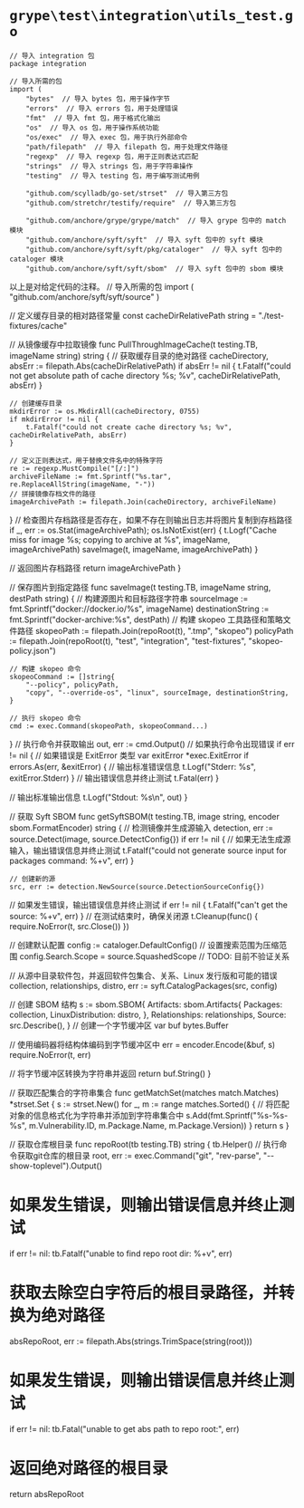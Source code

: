 # `grype\test\integration\utils_test.go`

```
// 导入 integration 包
package integration

// 导入所需的包
import (
	"bytes"  // 导入 bytes 包，用于操作字节
	"errors"  // 导入 errors 包，用于处理错误
	"fmt"  // 导入 fmt 包，用于格式化输出
	"os"  // 导入 os 包，用于操作系统功能
	"os/exec"  // 导入 exec 包，用于执行外部命令
	"path/filepath"  // 导入 filepath 包，用于处理文件路径
	"regexp"  // 导入 regexp 包，用于正则表达式匹配
	"strings"  // 导入 strings 包，用于字符串操作
	"testing"  // 导入 testing 包，用于编写测试用例

	"github.com/scylladb/go-set/strset"  // 导入第三方包
	"github.com/stretchr/testify/require"  // 导入第三方包

	"github.com/anchore/grype/grype/match"  // 导入 grype 包中的 match 模块
	"github.com/anchore/syft/syft"  // 导入 syft 包中的 syft 模块
	"github.com/anchore/syft/syft/pkg/cataloger"  // 导入 syft 包中的 cataloger 模块
	"github.com/anchore/syft/syft/sbom"  // 导入 syft 包中的 sbom 模块
```
以上是对给定代码的注释。
// 导入所需的包
import (
	"github.com/anchore/syft/syft/source"
)

// 定义缓存目录的相对路径常量
const cacheDirRelativePath string = "./test-fixtures/cache"

// 从镜像缓存中拉取镜像
func PullThroughImageCache(t testing.TB, imageName string) string {
	// 获取缓存目录的绝对路径
	cacheDirectory, absErr := filepath.Abs(cacheDirRelativePath)
	if absErr != nil {
		t.Fatalf("could not get absolute path of cache directory %s; %v", cacheDirRelativePath, absErr)
	}

	// 创建缓存目录
	mkdirError := os.MkdirAll(cacheDirectory, 0755)
	if mkdirError != nil {
		t.Fatalf("could not create cache directory %s; %v", cacheDirRelativePath, absErr)
	}

	// 定义正则表达式，用于替换文件名中的特殊字符
	re := regexp.MustCompile("[/:]")
	archiveFileName := fmt.Sprintf("%s.tar", re.ReplaceAllString(imageName, "-"))
	// 拼接镜像存档文件的路径
	imageArchivePath := filepath.Join(cacheDirectory, archiveFileName)
}
// 检查图片存档路径是否存在，如果不存在则输出日志并将图片复制到存档路径
if _, err := os.Stat(imageArchivePath); os.IsNotExist(err) {
    t.Logf("Cache miss for image %s; copying to archive at %s", imageName, imageArchivePath)
    saveImage(t, imageName, imageArchivePath)
}

// 返回图片存档路径
return imageArchivePath
}

// 保存图片到指定路径
func saveImage(t testing.TB, imageName string, destPath string) {
    // 构建源图片和目标路径字符串
    sourceImage := fmt.Sprintf("docker://docker.io/%s", imageName)
    destinationString := fmt.Sprintf("docker-archive:%s", destPath)
    // 构建 skopeo 工具路径和策略文件路径
    skopeoPath := filepath.Join(repoRoot(t), ".tmp", "skopeo")
    policyPath := filepath.Join(repoRoot(t), "test", "integration", "test-fixtures", "skopeo-policy.json")

    // 构建 skopeo 命令
    skopeoCommand := []string{
        "--policy", policyPath,
        "copy", "--override-os", "linux", sourceImage, destinationString,
    }

    // 执行 skopeo 命令
    cmd := exec.Command(skopeoPath, skopeoCommand...)
}
// 执行命令并获取输出
out, err := cmd.Output()
// 如果执行命令出现错误
if err != nil {
	// 如果错误是 ExitError 类型
	var exitError *exec.ExitError
	if errors.As(err, &exitError) {
		// 输出标准错误信息
		t.Logf("Stderr: %s", exitError.Stderr)
	}
	// 输出错误信息并终止测试
	t.Fatal(err)
}

// 输出标准输出信息
t.Logf("Stdout: %s\n", out)
}

// 获取 Syft SBOM
func getSyftSBOM(t testing.TB, image string, encoder sbom.FormatEncoder) string {
	// 检测镜像并生成源输入
	detection, err := source.Detect(image, source.DetectConfig{})
	if err != nil {
		// 如果无法生成源输入，输出错误信息并终止测试
		t.Fatalf("could not generate source input for packages command: %+v", err)
	}

	// 创建新的源
	src, err := detection.NewSource(source.DetectionSourceConfig{})
// 如果发生错误，输出错误信息并终止测试
if err != nil {
    t.Fatalf("can't get the source: %+v", err)
}
// 在测试结束时，确保关闭源
t.Cleanup(func() {
    require.NoError(t, src.Close())
})

// 创建默认配置
config := cataloger.DefaultConfig()
// 设置搜索范围为压缩范围
config.Search.Scope = source.SquashedScope
// TODO: 目前不验证关系

// 从源中目录软件包，并返回软件包集合、关系、Linux 发行版和可能的错误
collection, relationships, distro, err := syft.CatalogPackages(src, config)

// 创建 SBOM 结构
s := sbom.SBOM{
    Artifacts: sbom.Artifacts{
        Packages:          collection,
        LinuxDistribution: distro,
    },
    Relationships: relationships,
    Source:        src.Describe(),
}
// 创建一个字节缓冲区
var buf bytes.Buffer

// 使用编码器将结构体编码到字节缓冲区中
err = encoder.Encode(&buf, s)
require.NoError(t, err)

// 将字节缓冲区转换为字符串并返回
return buf.String()
}

// 获取匹配集合的字符串集合
func getMatchSet(matches match.Matches) *strset.Set {
    s := strset.New()
    for _, m := range matches.Sorted() {
        // 将匹配对象的信息格式化为字符串并添加到字符串集合中
        s.Add(fmt.Sprintf("%s-%s-%s", m.Vulnerability.ID, m.Package.Name, m.Package.Version))
    }
    return s
}

// 获取仓库根目录
func repoRoot(tb testing.TB) string {
    tb.Helper()
    // 执行命令获取git仓库的根目录
    root, err := exec.Command("git", "rev-parse", "--show-toplevel").Output()
# 如果发生错误，则输出错误信息并终止测试
if err != nil:
    tb.Fatalf("unable to find repo root dir: %+v", err)
# 获取去除空白字符后的根目录路径，并转换为绝对路径
absRepoRoot, err := filepath.Abs(strings.TrimSpace(string(root)))
# 如果发生错误，则输出错误信息并终止测试
if err != nil:
    tb.Fatal("unable to get abs path to repo root:", err)
# 返回绝对路径的根目录
return absRepoRoot
```
